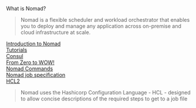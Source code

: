 What is Nomad?  
> Nomad is a flexible scheduler and workload orchestrator that enables you to deploy and manage any application across on-premise and cloud infrastructure at scale.  

[Introduction to Nomad](https://developer.hashicorp.com/nomad/tutorials/get-started/gs-overview)  
[Tutorials](https://developer.hashicorp.com/nomad/tutorials)  
[Consul](https://developer.hashicorp.com/consul)  
[From Zero to WOW!](https://medium.com/hashicorp-engineering/hashicorp-nomad-from-zero-to-wow-1615345aa539)  
[Nomad Commands](https://developer.hashicorp.com/nomad/docs/commands)  
[Nomad job specification](https://developer.hashicorp.com/nomad/docs/job-specification)  
[HCL2](https://developer.hashicorp.com/nomad/docs/job-specification/hcl2)  
> Nomad uses the Hashicorp Configuration Language - HCL - designed to allow concise descriptions of the required steps to get to a job file  
